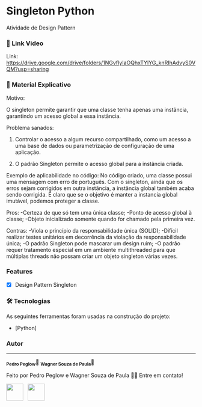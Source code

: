 # Singleton Python

Atividade de Design Pattern

### 🎥 Link Video

Link: https://drive.google.com/drive/folders/1NGvflyIaOQhxTYlYG_knRIhAdvyS0VQM?usp=sharing

### 📄 Material Explicativo

Motivo:

O singleton permite garantir que uma classe tenha apenas uma instância, garantindo um acesso global a essa instância.

Problema sanados:
1) Controlar o acesso a algum recurso compartilhado, como um acesso a uma base de dados ou parametrização de configuração de uma aplicação.

2) O padrão Singleton permite o acesso global para a instância criada.

Exemplo de aplicabilidade no código:
No código criado, uma classe possui uma mensagem com erro de português. Com o singleton, ainda que os erros sejam corrigidos em outra instância, a instância global também acaba sendo corrigida.
É claro que se o objetivo é manter a instancia global imutável, podemos proteger a classe.

<p>Pros:
  -Certeza de que só tem uma única classe;
  -Ponto de acesso global à classe;
  -Objeto inicializado somente quando for chamado pela primeira vez.<p>

<p>Contras:
  -Viola o princípio da responsabilidade única (SOLID);
  -Difícil realizar testes unitários em decorrência da violação da responsabilidade única;
  -O padrão Singleton pode mascarar um design ruim;
  -O padrão requer tratamento especial em um ambiente multithreaded para que múltiplas threads não possam criar um objeto singleton várias vezes.</p>


### Features

- [x] Design Pattern Singleton

### 🛠 Tecnologias

As seguintes ferramentas foram usadas na construção do projeto:

- [Python]

### Autor

---

<sub><b>Pedro Peglow</b></sub>🚀
<sub><b>Wagner Souza de Paula</b></sub>🚀

Feito por Pedro Peglow e Wagner Souza de Paula 👋🏽 Entre em contato!

<a href="https://github.com/wagnersouzadepaula"><img src="https://github.com/wagnersouzadepaula.png" width="45" height="45"></a> &nbsp;
<a href="https://github.com/pedropeglow"><img src="https://github.com/pedropeglow.png" width="45" height="45"></a> &nbsp;


